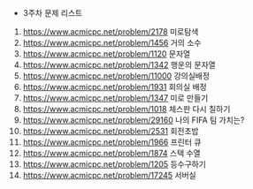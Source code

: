- 3주차 문제 리스트
1. https://www.acmicpc.net/problem/2178 미로탐색 
2. https://www.acmicpc.net/problem/1456 거의 소수 
3. https://www.acmicpc.net/problem/1120 문자열 
4. https://www.acmicpc.net/problem/1342 행운의 문자열 
5. https://www.acmicpc.net/problem/11000 강의실배정
6. https://www.acmicpc.net/problem/1931 회의실 배정 
7. https://www.acmicpc.net/problem/1347 미로 만들기 
8. https://www.acmicpc.net/problem/1018 체스판 다시 칠하기 
9. https://www.acmicpc.net/problem/29160 나의 FIFA 팀 가치는? 
10. https://www.acmicpc.net/problem/2531 회전초밥
11. https://www.acmicpc.net/problem/1966 프린터 큐 
12. https://www.acmicpc.net/problem/1874 스택 수열 
13. https://www.acmicpc.net/problem/1205 등수구하기 
14. https://www.acmicpc.net/problem/17245 서버실 
